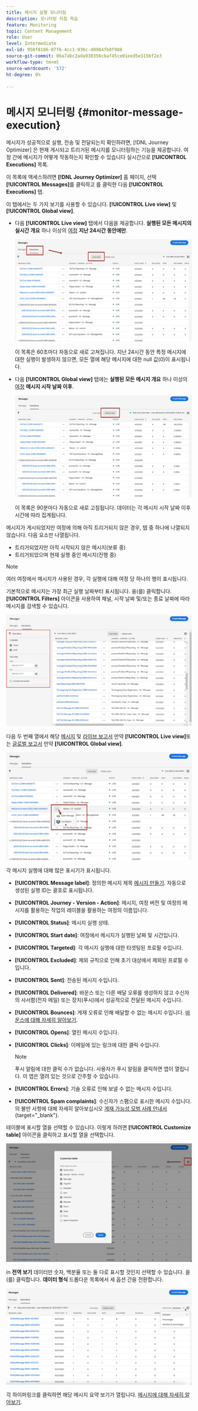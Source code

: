 ```yaml
---
title: 메시지 실행 모니터링
description: 모니터링 지침 학습
feature: Monitoring
topic: Content Management
role: User
level: Intermediate
exl-id: 950f8186-07f6-4cc1-936c-d0984fb0f988
source-git-commit: 06a7abc2ada930356cbaf45ce01eed5e3156f2e3
workflow-type: tm+mt
source-wordcount: '572'
ht-degree: 0%

---
```


# 메시지 모니터링 {#monitor-message-execution}

메시지가 성공적으로 실행, 전송 및 전달되는지 확인하려면, [!DNL Journey Optimizer] 은 현재 게시되고 트리거된 메시지를 모니터링하는 기능을 제공합니다. 여정 간에 메시지가 어떻게 작동하는지 확인할 수 있습니다 <!--and APIs--> 실시간으로 **[!UICONTROL Executions]** 목록.

이 목록에 액세스하려면 **[!DNL Journey Optimizer]** 홈 페이지, 선택 **[!UICONTROL Messages]**&#x200B;를 클릭하고 를 클릭한 다음 **[!UICONTROL Executions]** 탭.

이 탭에서는 두 가지 보기를 사용할 수 있습니다. **[!UICONTROL Live view]** 및 **[!UICONTROL Global view]**.

* 다음 **[!UICONTROL Live view]** 탭에서 다음을 제공합니다. **실행된 모든 메시지의 실시간 개요** 하나 이상의 [여정](../building-journeys/journey.md) **지난 24시간 동안에만**.

   ![](assets/message-execution-tab-live.png)

   이 목록은 60초마다 자동으로 새로 고쳐집니다. 지난 24시간 동안 특정 메시지에 대한 실행이 발생하지 않으면, 모든 열에 해당 메시지에 대한 null 값(0)이 표시됩니다.

* 다음 **[!UICONTROL Global view]** 탭에는 **실행된 모든 메시지 개요** 하나 이상의 [여정](../building-journeys/journey.md) **메시지 시작 날짜 이후**.

   ![](assets/message-execution-tab-global.png)

   이 목록은 90분마다 자동으로 새로 고침됩니다. 데이터는 각 메시지 시작 날짜 이후 시간에 따라 집계됩니다.

메시지가 게시되었지만 여정에 의해 아직 트리거되지 않은 경우, 탭 중 하나에 나열되지 않습니다. 다음 요소만 나열됩니다.
* 트리거되었지만 아직 시작되지 않은 메시지(보류 중)
* 트리거되었으며 현재 실행 중인 메시지(진행 중)

>[!NOTE]
>
>여러 여정에서 메시지가 사용된 경우, 각 실행에 대해 여정 당 하나의 행이 표시됩니다.

기본적으로 메시지는 가장 최근 실행 날짜부터 표시됩니다. 을(를) 클릭합니다. **[!UICONTROL Filters]** 아이콘을 사용하여 채널, 시작 날짜 및/또는 종료 날짜에 따라 메시지를 검색할 수 있습니다.

![](assets/message-execution-tab-filters.png)

다음 <!--**[!UICONTROL Quick action]**-->두 번째 열에서 해당 [메시지](create-message.md) 및 [라이브 보고서](../reports/live-report.md) 만약 **[!UICONTROL Live view]**&#x200B;또는 [글로벌 보고서](../reports/global-report.md) 만약 **[!UICONTROL Global view]**.

![](assets/message-execution-open-live-report.png)

각 메시지 실행에 대해 많은 표시기가 표시됩니다.

* **[!UICONTROL Message label]**: 정의한 메시지 제목 [메시지 만들기](create-message.md). 자동으로 생성된 실행 ID는 괄호로 표시됩니다.

   <!--**[!UICONTROL Execution ID]**: Automatically generated identifier.
  **[!UICONTROL Source]**: Name of the journey leveraging that message.-->

* **[!UICONTROL Journey - Version - Action]**: 메시지, 여정 버전 및 여정의 메시지를 활용하는 작업의 레이블을 활용하는 여정의 이름입니다.

* **[!UICONTROL Status]**: 메시지 실행 상태.

* **[!UICONTROL Start date]**: 여정에서 메시지가 실행된 날짜 및 시간입니다.

* **[!UICONTROL Targeted]**: 각 메시지 실행에 대한 타겟팅된 프로필 수입니다.

* **[!UICONTROL Excluded]**: 제외 규칙으로 인해 초기 대상에서 제외된 프로필 수입니다.

* **[!UICONTROL Sent]**: 전송된 메시지 수입니다.

* **[!UICONTROL Delivered]**: 바운스 또는 다른 배달 오류를 생성하지 않고 수신자의 사서함(전자 메일) 또는 장치(푸시)에서 성공적으로 전달된 메시지 수입니다.

* **[!UICONTROL Bounces]**: 게재 오류로 인해 배달할 수 없는 메시지 수입니다. [바운스에 대해 자세히 알아보기](suppression-list.md).

* **[!UICONTROL Opens]**: 열린 메시지 수입니다.

* **[!UICONTROL Clicks]**: 이메일에 있는 링크에 대한 클릭 수입니다.

   >[!NOTE]
   >
   >푸시 알림에 대한 클릭 수가 없습니다. 사용자가 푸시 알림을 클릭하면 앱이 열립니다. 이 앱은 열려 있는 것으로 간주할 수 있습니다.

* **[!UICONTROL Errors]**: 기술 오류로 인해 보낼 수 없는 메시지 수입니다.

* **[!UICONTROL Spam complaints]**: 수신자가 스팸으로 표시한 메시지 수입니다. 의 불만 사항에 대해 자세히 알아보십시오 [게재 가능성 모범 사례 안내서](https://experienceleague.adobe.com/docs/deliverability-learn/deliverability-best-practice-guide/metrics-for-deliverability/complaints.html#metrics-for-deliverability){target=&quot;_blank&quot;}.

테이블에 표시할 열을 선택할 수 있습니다. 이렇게 하려면 **[!UICONTROL Customize table]** 아이콘을 클릭하고 표시할 열을 선택합니다.

![](assets/message-execution-customize-table.png)

in **전역 보기** 데이터만 숫자, 백분율 또는 둘 다로 표시할 것인지 선택할 수 있습니다. 을(를) 클릭합니다. **데이터 형식** 드롭다운 목록에서 세 옵션 간을 전환합니다.

![](assets/message-execution-data-format.png)

각 하이퍼링크를 클릭하면 해당 메시지 요약 보기가 열립니다. [메시지에 대해 자세히 알아보기](create-message.md).
